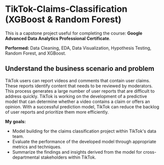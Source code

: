 # TikTok-Claims-Classification (XGBoost & Random Forest)
This is a capstone project useful for completing the course: **Google Advanced Data Analytics Professional Certificate**. 

**Performed:** Data Cleaning, EDA, Data Visualization, Hypothesis Testing, Random Forest, and XGBoost.

## Understand the business scenario and problem
TikTok users can report videos and comments that contain user claims. These reports identify content that needs to be reviewed by moderators. This process generates a large number of user reports that are difficult to address quickly. TikTok is working on the development of a predictive model that can determine whether a video contains a claim or offers an opinion. With a successful prediction model, TikTok can reduce the backlog of user reports and prioritize them more efficiently.

**My goals:**
- Model building for the claims classification project within TikTok's data team. 
- Evaluate the performance of the developed model through appropriate metrics and techniques. 
- Summarize the findings and insights derived from the model for cross-departmental stakeholders within TikTok.
